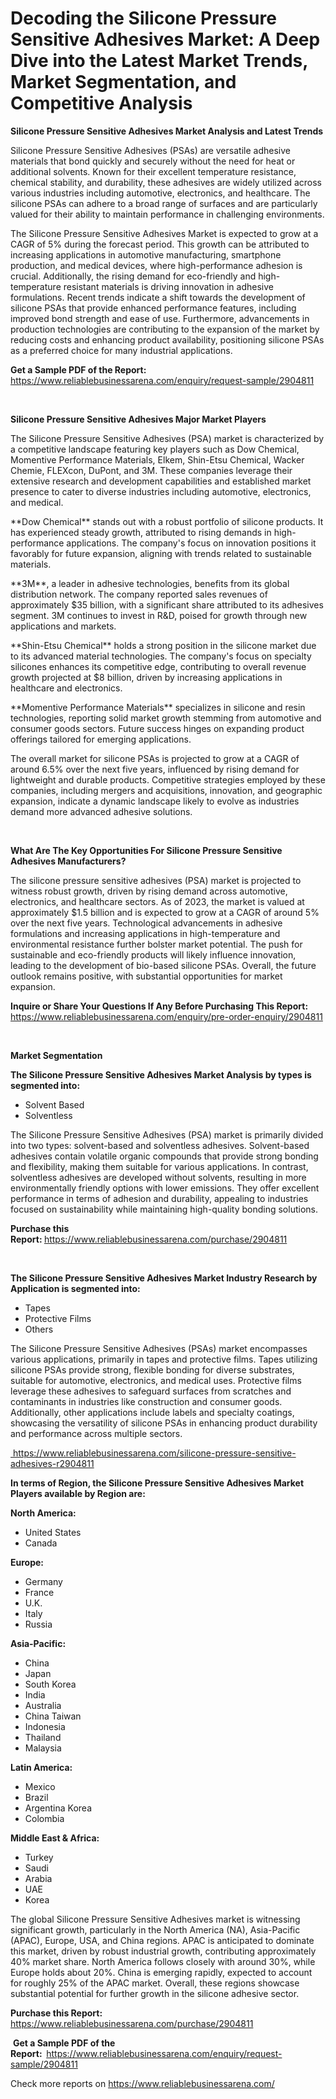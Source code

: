<p><h1>Decoding the Silicone Pressure Sensitive Adhesives Market: A Deep Dive into the Latest Market Trends, Market Segmentation, and Competitive Analysis</h1></p><p><strong>Silicone Pressure Sensitive Adhesives Market Analysis and Latest Trends</strong></p>
<p><p>Silicone Pressure Sensitive Adhesives (PSAs) are versatile adhesive materials that bond quickly and securely without the need for heat or additional solvents. Known for their excellent temperature resistance, chemical stability, and durability, these adhesives are widely utilized across various industries including automotive, electronics, and healthcare. The silicone PSAs can adhere to a broad range of surfaces and are particularly valued for their ability to maintain performance in challenging environments.</p><p>The Silicone Pressure Sensitive Adhesives Market is expected to grow at a CAGR of 5% during the forecast period. This growth can be attributed to increasing applications in automotive manufacturing, smartphone production, and medical devices, where high-performance adhesion is crucial. Additionally, the rising demand for eco-friendly and high-temperature resistant materials is driving innovation in adhesive formulations. Recent trends indicate a shift towards the development of silicone PSAs that provide enhanced performance features, including improved bond strength and ease of use. Furthermore, advancements in production technologies are contributing to the expansion of the market by reducing costs and enhancing product availability, positioning silicone PSAs as a preferred choice for many industrial applications.</p></p>
<p><strong>Get a Sample PDF of the Report:&nbsp;</strong> <a href="https://www.reliablebusinessarena.com/enquiry/request-sample/2904811?utm_campaign=3289&utm_medium=2&utm_source=Github&utm_content=ia&utm_term=12032025&utm_id=silicone-pressure-sensitive-adhesives">https://www.reliablebusinessarena.com/enquiry/request-sample/2904811</a></p>
<p>&nbsp;</p>
<p><strong>Silicone Pressure Sensitive Adhesives Major Market Players</strong></p>
<p><p>The Silicone Pressure Sensitive Adhesives (PSA) market is characterized by a competitive landscape featuring key players such as Dow Chemical, Momentive Performance Materials, Elkem, Shin-Etsu Chemical, Wacker Chemie, FLEXcon, DuPont, and 3M. These companies leverage their extensive research and development capabilities and established market presence to cater to diverse industries including automotive, electronics, and medical.</p><p>**Dow Chemical** stands out with a robust portfolio of silicone products. It has experienced steady growth, attributed to rising demands in high-performance applications. The company's focus on innovation positions it favorably for future expansion, aligning with trends related to sustainable materials.</p><p>**3M**, a leader in adhesive technologies, benefits from its global distribution network. The company reported sales revenues of approximately $35 billion, with a significant share attributed to its adhesives segment. 3M continues to invest in R&D, poised for growth through new applications and markets.</p><p>**Shin-Etsu Chemical** holds a strong position in the silicone market due to its advanced material technologies. The company's focus on specialty silicones enhances its competitive edge, contributing to overall revenue growth projected at $8 billion, driven by increasing applications in healthcare and electronics.</p><p>**Momentive Performance Materials** specializes in silicone and resin technologies, reporting solid market growth stemming from automotive and consumer goods sectors. Future success hinges on expanding product offerings tailored for emerging applications.</p><p>The overall market for silicone PSAs is projected to grow at a CAGR of around 6.5% over the next five years, influenced by rising demand for lightweight and durable products. Competitive strategies employed by these companies, including mergers and acquisitions, innovation, and geographic expansion, indicate a dynamic landscape likely to evolve as industries demand more advanced adhesive solutions.</p></p>
<p>&nbsp;</p>
<p><strong>What Are The Key Opportunities For Silicone Pressure Sensitive Adhesives Manufacturers?</strong></p>
<p><p>The silicone pressure sensitive adhesives (PSA) market is projected to witness robust growth, driven by rising demand across automotive, electronics, and healthcare sectors. As of 2023, the market is valued at approximately $1.5 billion and is expected to grow at a CAGR of around 5% over the next five years. Technological advancements in adhesive formulations and increasing applications in high-temperature and environmental resistance further bolster market potential. The push for sustainable and eco-friendly products will likely influence innovation, leading to the development of bio-based silicone PSAs. Overall, the future outlook remains positive, with substantial opportunities for market expansion.</p></p>
<p><strong>Inquire or Share Your Questions If Any Before Purchasing This Report:</strong> <a href="https://www.reliablebusinessarena.com/enquiry/pre-order-enquiry/2904811?utm_campaign=3289&utm_medium=2&utm_source=Github&utm_content=ia&utm_term=12032025&utm_id=silicone-pressure-sensitive-adhesives">https://www.reliablebusinessarena.com/enquiry/pre-order-enquiry/2904811</a></p>
<p>&nbsp;</p>
<p><strong>Market Segmentation</strong></p>
<p><strong>The Silicone Pressure Sensitive Adhesives Market Analysis by types is segmented into:</strong></p>
<p><ul><li>Solvent Based</li><li>Solventless</li></ul></p>
<p><p>The Silicone Pressure Sensitive Adhesives (PSA) market is primarily divided into two types: solvent-based and solventless adhesives. Solvent-based adhesives contain volatile organic compounds that provide strong bonding and flexibility, making them suitable for various applications. In contrast, solventless adhesives are developed without solvents, resulting in more environmentally friendly options with lower emissions. They offer excellent performance in terms of adhesion and durability, appealing to industries focused on sustainability while maintaining high-quality bonding solutions.</p></p>
<p><strong>Purchase this Report:&nbsp;</strong><a href="https://www.reliablebusinessarena.com/purchase/2904811?utm_campaign=3289&utm_medium=2&utm_source=Github&utm_content=ia&utm_term=12032025&utm_id=silicone-pressure-sensitive-adhesives">https://www.reliablebusinessarena.com/purchase/2904811</a></p>
<p>&nbsp;</p>
<p><strong>The Silicone Pressure Sensitive Adhesives Market Industry Research by Application is segmented into:</strong></p>
<p><ul><li>Tapes</li><li>Protective Films</li><li>Others</li></ul></p>
<p><p>The Silicone Pressure Sensitive Adhesives (PSAs) market encompasses various applications, primarily in tapes and protective films. Tapes utilizing silicone PSAs provide strong, flexible bonding for diverse substrates, suitable for automotive, electronics, and medical uses. Protective films leverage these adhesives to safeguard surfaces from scratches and contaminants in industries like construction and consumer goods. Additionally, other applications include labels and specialty coatings, showcasing the versatility of silicone PSAs in enhancing product durability and performance across multiple sectors.</p></p>
<p><a href="https://www.reliablebusinessarena.com/silicone-pressure-sensitive-adhesives-r2904811?utm_campaign=3289&utm_medium=2&utm_source=Github&utm_content=ia&utm_term=12032025&utm_id=silicone-pressure-sensitive-adhesives">&nbsp;https://www.reliablebusinessarena.com/silicone-pressure-sensitive-adhesives-r2904811</a></p>
<p><strong>In terms of Region, the Silicone Pressure Sensitive Adhesives Market Players available by Region are:</strong></p>
<p>
    <p> <strong> North America: </strong>
        <ul>
            <li>United States</li>
            <li>Canada</li>
        </ul>
        </p> 
    <p> <strong> Europe: </strong>
        <ul>
            <li>Germany</li>
            <li>France</li>
            <li>U.K.</li>
            <li>Italy</li>
            <li>Russia</li>
        </ul>
        </p> 
    <p> <strong> Asia-Pacific: </strong>
        <ul>
            <li>China</li>
            <li>Japan</li>
            <li>South Korea</li>
            <li>India</li>
            <li>Australia</li>
            <li>China Taiwan</li>
            <li>Indonesia</li>
            <li>Thailand</li>
            <li>Malaysia</li>
        </ul>
        </p> 
    <p> <strong> Latin America: </strong>
        <ul>
            <li>Mexico</li>
            <li>Brazil</li>
            <li>Argentina Korea</li>
            <li>Colombia</li>
        </ul>
        </p> 
    <p> <strong> Middle East & Africa: </strong>
        <ul>
            <li>Turkey</li>
            <li>Saudi</li>
            <li>Arabia</li>
            <li>UAE</li>
            <li>Korea</li>
        </ul>
    </p>
    </p>
<p><p>The global Silicone Pressure Sensitive Adhesives market is witnessing significant growth, particularly in the North America (NA), Asia-Pacific (APAC), Europe, USA, and China regions. APAC is anticipated to dominate this market, driven by robust industrial growth, contributing approximately 40% market share. North America follows closely with around 30%, while Europe holds about 20%. China is emerging rapidly, expected to account for roughly 25% of the APAC market. Overall, these regions showcase substantial potential for further growth in the silicone adhesive sector.</p></p>
<p><strong>Purchase this Report: </strong><a href="https://www.reliablebusinessarena.com/purchase/2904811?utm_campaign=3289&utm_medium=2&utm_source=Github&utm_content=ia&utm_term=12032025&utm_id=silicone-pressure-sensitive-adhesives">https://www.reliablebusinessarena.com/purchase/2904811</a></p>
<p>&nbsp;<strong>Get a Sample PDF of the Report:&nbsp;&nbsp;</strong><a href="https://www.reliablebusinessarena.com/enquiry/request-sample/2904811?utm_campaign=3289&utm_medium=2&utm_source=Github&utm_content=ia&utm_term=12032025&utm_id=silicone-pressure-sensitive-adhesives">https://www.reliablebusinessarena.com/enquiry/request-sample/2904811</a></p>
<p><strong></strong></p>
<p>Check more reports on <a href="https://www.reliablebusinessarena.com/?utm_campaign=3289&utm_medium=2&utm_source=Github&utm_content=ia&utm_term=12032025&utm_id=silicone-pressure-sensitive-adhesives">https://www.reliablebusinessarena.com/</a></p>